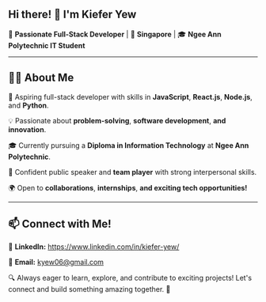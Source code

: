 ## Hi there! 👋 I'm Kiefer Yew

🚀 **Passionate Full-Stack Developer** | 📍 **Singapore** | 🎓 **Ngee Ann Polytechnic IT Student**
***
## 👨‍💻 About Me

🎯 Aspiring full-stack developer with skills in **JavaScript**, **React.js**, **Node.js**, and **Python**.

💡 Passionate about **problem-solving**, **software development**, **and innovation**.

🎓 Currently pursuing a **Diploma in Information Technology** at **Ngee Ann Polytechnic**.

🎤 Confident public speaker and **team player** with strong interpersonal skills.

🌍 Open to **collaborations**, **internships**, **and exciting tech opportunities!**

***
## 📫 Connect with Me!

💼 **LinkedIn:** https://www.linkedin.com/in/kiefer-yew/

📧 **Email:** kyew06@gmail.com

🔍 Always eager to learn, explore, and contribute to exciting projects! Let's connect and build something amazing together. 🚀

